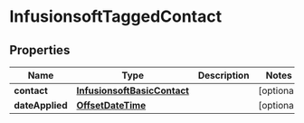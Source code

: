 
# InfusionsoftTaggedContact

## Properties
Name | Type | Description | Notes
------------ | ------------- | ------------- | -------------
**contact** | [**InfusionsoftBasicContact**](InfusionsoftBasicContact.md) |  |  [optional]
**dateApplied** | [**OffsetDateTime**](OffsetDateTime.md) |  |  [optional]



